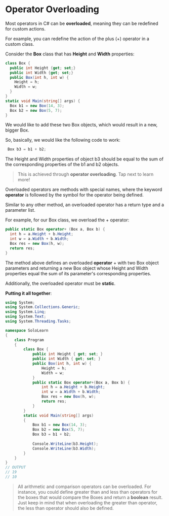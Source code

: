 # Operator Overloading 
Most operators in C# can be **overloaded**, meaning they can be redefined for custom actions.

For example, you can redefine the action of the plus (+) operator in a custom class.

Consider the **Box** class that has **Height** and **Width** properties: 

```cs
class Box {
  public int Height {get; set;}
  public int Width {get; set;}
  public Box(int h, int w) {
    Height = h;
    Width = w;
  }
}
static void Main(string[] args) {
  Box b1 = new Box(14, 3);
  Box b2 = new Box(5, 7);
}
```
We would like to add these two Box objects, which would result in a new, bigger Box.

So, basically, we would like the following code to work:

```cs
 Box b3 = b1 + b2;
 ```
 The Height and Width properties of object b3 should be equal to the sum of the corresponding properties of the b1 and b2 objects.

> This is achieved through **operator overloading**. Tap next to learn more!

Overloaded operators are methods with special names, where the keyword **operator** is followed by the symbol for the operator being defined. 

Similar to any other method, an overloaded operator has a return type and a parameter list.

For example, for our Box class, we overload the + operator: 

```cs
public static Box operator+ (Box a, Box b) {
  int h = a.Height + b.Height;
  int w = a.Width + b.Width;
  Box res = new Box(h, w);
  return res;
}
```

The method above defines an overloaded **operator** + with two Box object parameters and returning a new Box object whose Height and Width properties equal the sum of its parameter's corresponding properties.

Additionally, the overloaded operator must be **static**.

**Putting it all together**:

```cs
using System;
using System.Collections.Generic;
using System.Linq;
using System.Text;
using System.Threading.Tasks;

namespace SoloLearn
{
    class Program
    {
        class Box {
            public int Height { get; set; }
            public int Width { get; set; }
            public Box(int h, int w) {
                Height = h;
                Width = w;
            }
            public static Box operator+(Box a, Box b) {
                int h = a.Height + b.Height;
                int w = a.Width + b.Width;
                Box res = new Box(h, w);
                return res;
            }
        }
        static void Main(string[] args)
        {
            Box b1 = new Box(14, 3);
            Box b2 = new Box(5, 7);
            Box b3 = b1 + b2;
            
            Console.WriteLine(b3.Height);
            Console.WriteLine(b3.Width);
        }
    }
}
// OUTPUT
// 19
// 10
```

> All arithmetic and comparison operators can be overloaded. For instance, you could define greater than and less than operators for the boxes that would compare the Boxes and return a **boolean** result. Just keep in mind that when overloading the greater than operator, the less than operator should also be defined.


